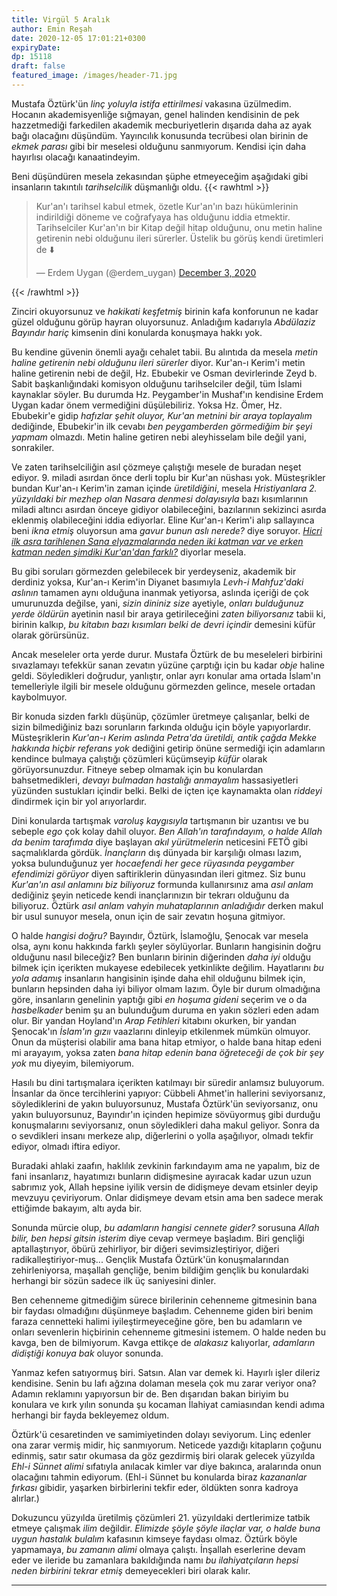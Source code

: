 ```yaml
---
title: Virgül 5 Aralık
author: Emin Reşah
date: 2020-12-05 17:01:21+0300
expiryDate: 
dp: 15118
draft: false
featured_image: /images/header-71.jpg
---
```



Mustafa Öztürk'ün *linç yoluyla istifa ettirilmesi* vakasına üzülmedim. Hocanın
akademisyenliğe sığmayan, genel halinden kendisinin de pek hazzetmediği farkedilen akademik
mecburiyetlerin dışarıda daha az ayak bağı olacağını düşündüm. Yayıncılık
konusunda tecrübesi olan birinin de *ekmek parası* gibi bir meselesi olduğunu sanmıyorum. Kendisi
için daha hayırlısı olacağı kanaatindeyim. 

Beni düşündüren mesela zekasından şüphe etmeyeceğim aşağıdaki gibi insanların takıntılı 
*tarihselcilik* düşmanlığı oldu. 
{{< rawhtml >}}
<blockquote class="twitter-tweet"><p lang="tr" dir="ltr">Kur&#39;an&#39;ı tarihsel kabul etmek, özetle Kur&#39;an&#39;ın bazı hükümlerinin indirildiği döneme ve coğrafyaya has olduğunu iddia etmektir. Tarihselciler Kur&#39;an&#39;ın bir Kitap değil hitap olduğunu, onu metin haline getirenin nebi olduğunu ileri sürerler. Üstelik bu görüş kendi üretimleri de ⬇️</p>&mdash; Erdem Uygan (@erdem_uygan) <a href="https://twitter.com/erdem_uygan/status/1334633586251739136?ref_src=twsrc%5Etfw">December 3, 2020</a></blockquote> <script async src="https://platform.twitter.com/widgets.js" charset="utf-8"></script> 
{{< /rawhtml >}}

Zinciri okuyorsunuz ve *hakikati keşfetmiş* birinin kafa konforunun ne kadar güzel olduğunu görüp hayran
oluyorsunuz. Anladığım kadarıyla *Abdülaziz Bayındır hariç* kimsenin dini konularda konuşmaya hakkı yok. 

Bu kendine güvenin önemli ayağı cehalet tabii. Bu alıntıda da mesela *metin haline getirenin nebi
olduğunu ileri sürerler* diyor. Kur'an-ı Kerim'i metin haline getirenin nebi de değil, Hz. Ebubekir
ve Osman devirlerinde Zeyd b. Sabit başkanlığındaki komisyon olduğunu tarihselciler değil, tüm
İslami kaynaklar söyler. Bu durumda Hz. Peygamber'in Mushaf'ın kendisine Erdem Uygan kadar önem
vermediğini düşülebiliriz. Yoksa Hz. Ömer, Hz. Ebubekir'e gidip *hafızlar şehit oluyor, Kur'an
metnini bir araya toplayalım* dediğinde, Ebubekir'in ilk cevabı *ben peygamberden görmediğim bir
şeyi yapmam* olmazdı.  Metin haline getiren nebi aleyhisselam bile değil yani, sonrakiler. 

Ve zaten tarihselciliğin asıl çözmeye çalıştığı mesele de buradan neşet ediyor. 9. miladi asırdan
önce derli toplu bir Kur'an nüshası yok. Müsteşrikler bundan Kur'an-ı Kerim'in zaman içinde
*üretildiğini*, mesela *Hristiyanlara 2. yüzyıldaki bir mezhep olan Nasara denmesi dolayısıyla* bazı
kısımlarının miladi altıncı asırdan önceye gidiyor olabileceğini, bazılarının sekizinci asırda
eklenmiş olabileceğini iddia ediyorlar. Eline Kur'an-ı Kerim'i alıp sallayınca beni *ikna etmiş*
oluyorsun ama *gavur* *bunun aslı nerede?* diye soruyor. [*Hicri ilk asra tarihlenen Sana
elyazmalarında neden iki katman var ve erken katman neden şimdiki Kur'an'dan
farklı?*](https://en.wikipedia.org/wiki/Sanaa_manuscript) diyorlar mesela. 

Bu gibi soruları görmezden gelebilecek bir yerdeyseniz, akademik bir derdiniz yoksa, Kur'an-ı
Kerim'in Diyanet basımıyla *Levh-i Mahfuz'daki aslının* tamamen aynı olduğuna inanmak yetiyorsa,
aslında içeriği de çok umurunuzda değilse, yani, *sizin dininiz size* ayetiyle, *onları bulduğunuz
yerde öldürün* ayetinin nasıl bir araya getirileceğini *zaten biliyorsanız* tabii ki, birinin
kalkıp, *bu kitabın bazı kısımları belki de devri içindir* demesini küfür olarak görürsünüz.

Ancak meseleler orta yerde durur. Mustafa Öztürk de bu meseleleri birbirini sıvazlamayı tefekkür
sanan zevatın yüzüne çarptığı için bu kadar *obje* haline geldi. Söyledikleri doğrudur, yanlıştır,
onlar ayrı konular ama ortada İslam'ın temelleriyle ilgili bir mesele olduğunu görmezden gelince,
mesele ortadan kaybolmuyor. 

Bir konuda sizden farklı düşünüp, çözümler üretmeye çalışanlar, belki de sizin bilmediğiniz bazı
sorunların farkında olduğu için böyle yapıyorlardır. Müsteşriklerin *Kur'an-ı Kerim aslında Petra'da
üretildi, antik çağda Mekke hakkında hiçbir referans yok* dediğini getirip önüne sermediği için
adamların kendince bulmaya çalıştığı çözümleri küçümseyip *küfür* olarak görüyorsunuzdur.  Fitneye
sebep olmamak için bu konulardan bahsetmedikleri, *devayı bulmadan hastalığı anmayalım*
hassasiyetleri yüzünden sustukları içindir belki. Belki de içten içe kaynamakta olan *riddeyi*
dindirmek için bir yol arıyorlardır. 

Dini konularda tartışmak *varoluş kaygısıyla* tartışmanın bir uzantısı ve bu sebeple *ego* çok kolay
dahil oluyor. *Ben Allah'ın tarafındayım, o halde Allah da benim tarafımda* diye başlayan *akıl
yürütmelerin* neticesini FETÖ gibi saçmalıklarda gördük. *İnançların* dış dünyada bir karşılığı
olması lazım, yoksa bulunduğunuz yer *hocaefendi her gece rüyasında peygamber efendimizi görüyor*
diyen saftiriklerin dünyasından ileri gitmez. Siz bunu *Kur'an'ın asıl anlamını biz biliyoruz*
formunda kullanırsınız ama *asıl anlam* dediğiniz şeyin neticede kendi inançlarınızın bir tekrarı
olduğunu da biliyoruz. Öztürk *asıl anlam vahyin muhataplarının anladığıdır* derken makul bir usul
sunuyor mesela, onun için de sair zevatın hoşuna gitmiyor. 

O halde *hangisi doğru?* Bayındır, Öztürk, İslamoğlu, Şenocak var mesela olsa, aynı konu hakkında
farklı şeyler söylüyorlar. Bunların hangisinin doğru olduğunu nasıl bileceğiz? Ben bunların birinin
diğerinden *daha iyi* olduğu bilmek için içerikten mukayese edebilecek yetkinlikte değilim.
Hayatlarını *bu yola adamış* insanların hangisinin işinde daha ehil olduğunu bilmek için, bunların
hepsinden daha iyi biliyor olmam lazım.  Öyle bir durum olmadığına göre, insanların genelinin
yaptığı gibi *en hoşuma gideni* seçerim ve o da *hasbelkader* benim şu an bulunduğum duruma en yakın
sözleri eden adam olur. Bir yandan Hoyland'ın *Arap Fetihleri* kitabını okurken, bir yandan
Şenocak'ın *İslam'ın gızıı* vaazlarını dinleyip etkilenmek mümkün olmuyor. Onun da müşterisi olabilir
ama bana hitap etmiyor, o halde bana hitap edeni mi arayayım, yoksa zaten *bana hitap edenin bana
öğreteceği de çok bir şey yok* mu diyeyim, bilemiyorum. 

Hasılı bu dini tartışmalara içerikten katılmayı bir süredir anlamsız buluyorum. İnsanlar da önce
tercihlerini yapıyor: Cübbeli Ahmet'in hallerini seviyorsanız, söylediklerini de yakın
buluyorsunuz, Mustafa Öztürk'ün seviyorsanız, onu yakın buluyorsunuz, Bayındır'ın içinden hepimize 
sövüyormuş gibi durduğu konuşmalarını seviyorsanız, onun söyledikleri daha makul geliyor. Sonra da o
sevdikleri insanı merkeze alıp, diğerlerini o yolla aşağılıyor, olmadı tekfir ediyor, olmadı iftira
ediyor. 

Buradaki ahlaki zaafın, haklılık zevkinin farkındayım ama ne yapalım, biz de
fani insanlarız, hayatımızı bunların didişmesine ayıracak kadar uzun uzun sabrımız yok, Allah hepsine iyilik
versin de didişmeye devam etsinler deyip mevzuyu çeviriyorum. Onlar didişmeye devam etsin ama ben
sadece merak ettiğimde bakayım, altı ayda bir. 

Sonunda mürcie olup, *bu adamların hangisi cennete gider?* sorusuna *Allah bilir, ben hepsi gitsin
isterim* diye cevap vermeye başladım. Biri gençliği aptallaştırıyor, öbürü zehirliyor, bir diğeri
sevimsizleştiriyor, diğeri radikalleştiriyor-muş... Gençlik Mustafa Öztürk'ün konuşmalarından
zehirleniyorsa, maşallah gençliğe, benim bildiğim gençlik bu konulardaki herhangi bir sözün sadece
ilk üç saniyesini dinler. 

Ben cehenneme gitmediğim sürece birilerinin cehenneme gitmesinin bana bir faydası olmadığını
düşünmeye başladım. Cehenneme giden biri benim faraza cennetteki halimi iyileştirmeyeceğine göre,
ben bu adamların ve onları sevenlerin hiçbirinin cehenneme gitmesini istemem. O halde neden bu
kavga, ben de bilmiyorum. Kavga ettikçe de *alakasız* kalıyorlar, *adamların didiştiği konuya bak*
oluyor sonunda. 

Yanmaz kefen satıyormuş biri. Satsın. Alan var demek ki. Hayırlı işler dileriz kendisine. Senin bu
lafı ağzına dolaman mesela çok mu zarar veriyor ona? Adamın reklamını yapıyorsun bir de. Ben
dışarıdan bakan biriyim bu konulara ve kırk yılın sonunda şu kocaman İlahiyat camiasından kendi
adıma herhangi bir fayda bekleyemez oldum. 

Öztürk'ü cesaretinden ve samimiyetinden dolayı seviyorum. Linç edenler ona zarar vermiş midir, hiç
sanmıyorum. Neticede yazdığı kitapların çoğunu edinmiş, satır satır okumasa da göz gezdirmiş biri
olarak gelecek yüzyılda *Ehl-i Sünnet alimi* sıfatıyla anılacak kimler var diye bakınca, aralarında
onun olacağını tahmin ediyorum. (Ehl-i Sünnet bu konularda biraz *kazananlar fırkası* gibidir,
yaşarken birbirlerini tekfir eder, öldükten sonra kadroya alırlar.) 

Dokuzuncu yüzyılda üretilmiş çözümleri 21. yüzyıldaki dertlerimize tatbik etmeye çalışmak *ilim*
değildir. *Elimizde şöyle şöyle ilaçlar var, o halde buna uygun hastalık bulalım* kafasının kimseye
faydası olmaz. Öztürk böyle yapmamaya, *bu zamanın alimi* olmaya çalıştı. İnşallah eserlerine devam
eder ve ileride bu zamanlara bakıldığında namı *bu ilahiyatçıların hepsi neden birbirini tekrar
etmiş* demeyecekleri biri olarak kalır. 
 
---
